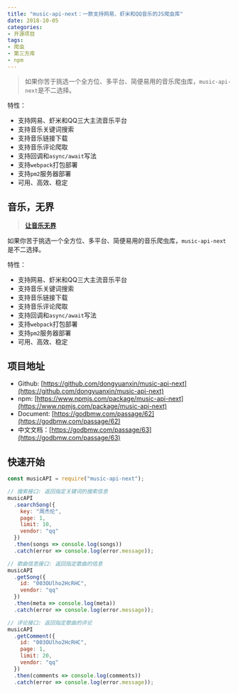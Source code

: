 ```yaml
---
title: "music-api-next：一款支持网易、虾米和QQ音乐的JS爬虫库"
date: 2018-10-05
categories:
- 开源项目
tags:
- 爬虫
- 第三方库
- npm
---
```


> 如果你苦于挑选一个全方位、多平台、简便易用的音乐爬虫库，`music-api-next`是不二选择。

特性：
- 支持网易、虾米和QQ三大主流音乐平台
- 支持音乐关键词搜索
- 支持音乐链接下载
- 支持音乐评论爬取
- 支持回调和`async/await`写法
- 支持`webpack`打包部署
- 支持`pm2`服务器部署
- 可用、高效、稳定

<!-- more -->

## 音乐，无界

> [**让音乐无界**](https://godbmw.com/passage/64)

如果你苦于挑选一个全方位、多平台、简便易用的音乐爬虫库，`music-api-next`是不二选择。

特性：
- 支持网易、虾米和QQ三大主流音乐平台
- 支持音乐关键词搜索
- 支持音乐链接下载
- 支持音乐评论爬取
- 支持回调和`async/await`写法
- 支持`webpack`打包部署
- 支持`pm2`服务器部署
- 可用、高效、稳定

## 项目地址

- Github: [https://github.com/dongyuanxin/music-api-next](https://github.com/dongyuanxin/music-api-next)
- npm: [https://www.npmjs.com/package/music-api-next](https://www.npmjs.com/package/music-api-next)
- Document: [https://godbmw.com/passage/62](https://godbmw.com/passage/62)
- 中文文档：[https://godbmw.com/passage/63](https://godbmw.com/passage/63)

## 快速开始

```javascript
const musicAPI = require("music-api-next");

// 搜索接口: 返回指定关键词的搜索信息
musicAPI
  .searchSong({
    key: "周杰伦",
    page: 1,
    limit: 10,
    vendor: "qq"
  })
  .then(songs => console.log(songs))
  .catch(error => console.log(error.message));

// 歌曲信息接口: 返回指定歌曲的信息
musicAPI
  .getSong({
    id: "003OUlho2HcRHC",
    vendor: "qq"
  })
  .then(meta => console.log(meta))
  .catch(error => console.log(error.message));

// 评论接口: 返回指定歌曲的评论
musicAPI
  .getComment({
    id: "003OUlho2HcRHC",
    page: 1,
    limit: 20,
    vendor: "qq"
  })
  .then(comments => console.log(comments))
  .catch(error => console.log(error.message));
```
